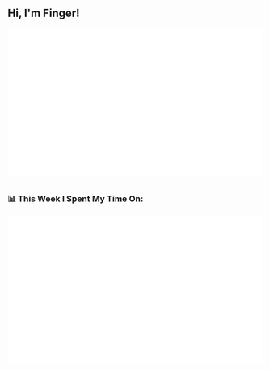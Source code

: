 <h2> Hi, I'm Finger!</h2>

<img align="right" src="https://raw.githubusercontent.com/spianmo/github-stats/master/generated/overview.svg#gh-light-mode-only">

<!-- <img align="right" height="160em" src="https://github-readme-stats-eight-theta.vercel.app/api/top-langs/?username=spianmo&layout=compact&langs_count=8&theme=algolia"/>	 -->
	
```go
package main

type Me struct {
	Name   string
	Job    string
	Code   string
	Skills string
}

func main() {
	me := &Me{
		Name:   "Finger",
		Job:    "Client-side Engineer",
		Code:   "Java, Kotlin, C#, Rust and C++ and Others",
		Skills: "Android, Security, Cross-platform client, NLP, CV, ASR ^o^",
	}
	_ = me
}
```


<h3>📊 This Week I Spent My Time On:</h3>
<img align='right' src="https://raw.githubusercontent.com/spianmo/github-stats/master/generated/languages.svg#gh-light-mode-only">

<!--START_SECTION:waka-->

```txt
Kotlin                 24 hrs 25 mins  ███████████████████░░░░░░   75.34 %
Java                   1 hr 26 mins    █░░░░░░░░░░░░░░░░░░░░░░░░   04.46 %
TOML                   1 hr 8 mins     █░░░░░░░░░░░░░░░░░░░░░░░░   03.52 %
Gradle                 1 hr 7 mins     █░░░░░░░░░░░░░░░░░░░░░░░░   03.49 %
XML                    58 mins         ▓░░░░░░░░░░░░░░░░░░░░░░░░   03.02 %
```

<!--END_SECTION:waka-->
